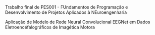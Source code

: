 Trabalho final de PES001 - FUndamentos de Programação e Desenvolvimento de Projetos Aplicados à NEuroengenharia

Aplicação de Modelo de Rede Neural Convolucional EEGNet em Dados Eletroencéfalográficos de Imagética Motora